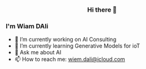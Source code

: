 ### <center> Hi there 👋 
### I'm Wiam DAli



- 🔭 I’m currently working on AI Consulting
- 🌱 I’m currently learning Generative Models for ioT
- 💬 Ask me about AI
- 📫 How to reach me: wiem.dali@icloud.com
